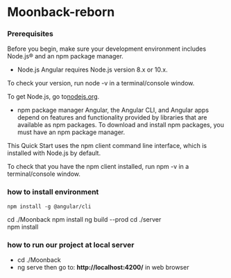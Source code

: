 # Moonback-reborn

### Prerequisites
Before you begin, make sure your development environment includes Node.js® and an npm package manager.

- Node.js
Angular requires Node.js version 8.x or 10.x.

To check your version, run node -v in a terminal/console window.

To get Node.js, go to[nodejs.org](https://nodejs.org/en/).

- npm package manager
Angular, the Angular CLI, and Angular apps depend on features and functionality provided by libraries that are available as npm packages. To download and install npm packages, you must have an npm package manager.

This Quick Start uses the npm client command line interface, which is installed with Node.js by default.

To check that you have the npm client installed, run npm -v in a terminal/console window.
 
 ### how to install environment
 
 ``
npm install -g @angular/cli
``

cd ./Moonback
npm install
ng build --prod
cd ./server  
npm install


### how to run our project at local server
- cd ./Moonback
- ng serve
then go to:  **http://localhost:4200/**  in web browser


